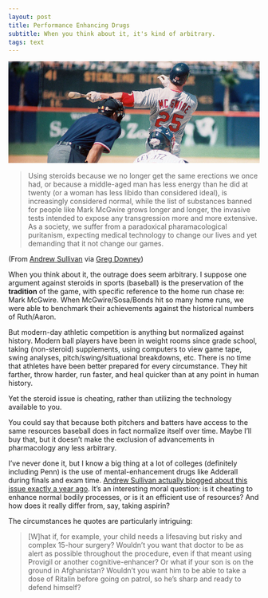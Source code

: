```yaml
---
layout: post
title: Performance Enhancing Drugs
subtitle: When you think about it, it's kind of arbitrary.
tags: text
---
```


<div class="photo-block top">
    <a href="https://secure.flickr.com/photos/gmephotos/6728618629/sizes/l/in/photostream/" target="_blank" title="gmephotos on Flickr"><img src="/assets/img/2012-07-23_mcgwire.jpg" title="Mark McGwire"/></a>
</div>

> Using steroids because we no longer get the same erections we once had, or because a middle-aged man has less energy than he did at twenty (or a woman has less libido than considered ideal), is increasingly considered normal, while the list of substances banned for people like Mark McGwire grows longer and longer, the invasive tests intended to expose any transgression more and more extensive. As a society, we suffer from a paradoxical pharamacological puritanism, expecting medical technology to change our lives and yet demanding that it not change our games.

<p class="quote-source">(From <a target="_blank" title="The Roid Paradox" href="http://andrewsullivan.thedailybeast.com/2012/07/the-roid-paradox.html">Andrew Sullivan</a> via <a target="_blank" title="Roid Age: steroids in sport and the paradox of pharmacological puritanism" href="http://blogs.plos.org/neuroanthropology/2012/07/09/roid-age-steroids-in-sport-and-the-paradox-of-pharmacological-puritanism/">Greg Downey</a>)</p>

When you think about it, the outrage does seem arbitrary. I suppose one argument against steroids in sports (baseball) is the preservation of the <strong>tradition</strong> of the game, with specific reference to the home run chase re: Mark McGwire. When McGwire/Sosa/Bonds hit so many home runs, we were able to benchmark their achievements against the historical numbers of Ruth/Aaron.

But modern-day athletic competition is anything <span>but</span> normalized against history. Modern ball players have been in weight rooms since grade school, taking (non-steroid) supplements, using computers to view game tape, swing analyses, pitch/swing/situational breakdowns, etc. There is no time that athletes have been better prepared for every circumstance. They hit farther, throw harder, run faster, and heal quicker than at any point in human history.

Yet the steroid issue is cheating, rather than utilizing the technology available to you.

You could say that because both pitchers and batters have access to the same resources baseball does in fact normalize itself over time. Maybe I’ll buy that, but it doesn’t make the exclusion of advancements in pharmacology any less arbitrary.

I’ve never done it, but I know a big thing at a lot of colleges (definitely including Penn) is the use of mental-enhancement drugs like Adderall during finals and exam time. <a target="_blank" title="Medicating Self Improvement" href="http://andrewsullivan.thedailybeast.com/2011/07/medicating-self-improvement.html">Andrew Sullivan actually blogged about this issue exactly a year ago</a>. It’s an interesting moral question: is it cheating to enhance normal bodily processes, or is it an efficient use of resources? And how does it really differ from, say, taking aspirin?

The circumstances he quotes are particularly intriguing:

> [W]hat if, for example, your child needs a lifesaving but risky and complex 15-hour surgery? Wouldn’t you want that doctor to be as alert as possible throughout the procedure, even if that meant using Provigil or another cognitive-enhancer? Or what if your son is on the ground in Afghanistan? Wouldn’t you want him to be able to take a dose of Ritalin before going on patrol, so he’s sharp and ready to defend himself?
